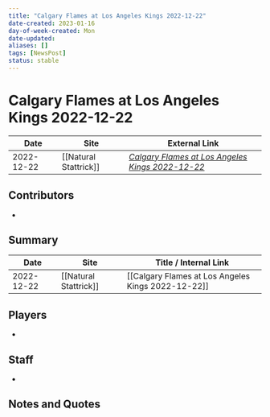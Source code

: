 ```yaml
---
title: "Calgary Flames at Los Angeles Kings 2022-12-22"
date-created: 2023-01-16
day-of-week-created: Mon
date-updated: 
aliases: []
tags: [NewsPost]
status: stable
---
```


# Calgary Flames at Los Angeles Kings 2022-12-22

| Date       | Site                  | External Link                                                                                                            |
| ---------- | --------------------- | ------------------------------------------------------------------------------------------------------------------------ |
| 2022-12-22 | [[Natural Stattrick]] | [*Calgary Flames at Los Angeles Kings 2022-12-22*](https://www.naturalstattrick.com/game.php?season=20222023&game=20531) |

## Contributors
- 

## Summary
> 

| Date       | Site                  | Title / Internal Link                              |
| ---------- | --------------------- | -------------------------------------------------- |
| 2022-12-22 | [[Natural Stattrick]] | [[Calgary Flames at Los Angeles Kings 2022-12-22]] |

## Players
- 

## Staff
- 

## Notes and Quotes

